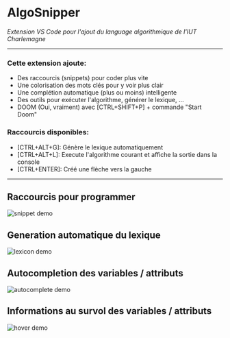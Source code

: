 # AlgoSnipper
*Extension VS Code pour l'ajout du language algorithmique de l'IUT Charlemagne*

---
### Cette extension ajoute:
- Des raccourcis (snippets) pour coder plus vite
- Une colorisation des mots clés pour y voir plus clair
- Une complétion automatique (plus ou moins) intelligente
- Des outils pour exécuter l'algorithme, générer le lexique, ...
- DOOM (Oui, vraiment) avec [CTRL+SHIFT+P] + commande "Start Doom"
    
### Raccourcis disponibles:
- [CTRL+ALT+G]: Génère le lexique automatiquement
- [CTRL+ALT+L]: Execute l'algorithme courant et affiche la sortie dans la console
- [CTRL+ENTER]: Créé une flèche vers la gauche

---
## Raccourcis pour programmer
![snippet demo](https://raw.githubusercontent.com/Paulux06/AlgoSnipper/master/demo/snippets.gif)

## Generation automatique du lexique
![lexicon demo](https://raw.githubusercontent.com/Paulux06/AlgoSnipper/master/demo/lexicon.gif)

## Autocompletion des variables / attributs
![autocomplete demo](https://raw.githubusercontent.com/Paulux06/AlgoSnipper/master/demo/autocomplete.gif)

## Informations au survol des variables / attributs
![hover demo](https://raw.githubusercontent.com/Paulux06/AlgoSnipper/master/demo/hover.gif)